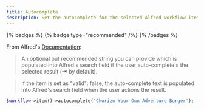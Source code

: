 ```yaml
---
title: Autocomplete
description: Set the autocomplete for the selected Alfred workflow item.
---
```


{% badges %}
    {% badge type="recommended" /%}
{% /badges %}

From Alfred's [Documentation](https://www.alfredapp.com/help/workflows/inputs/script-filter/json/):

> An optional but recommended string you can provide which is populated into Alfred's search field if the user auto-complete's the selected result (⇥ by default).

> If the item is set as "valid": false, the auto-complete text is populated into Alfred's search field when the user actions the result.

```php
$workflow->item()->autocomplete('Chorizo Your Own Adventure Burger');
```